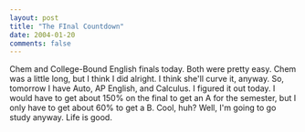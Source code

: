 ```yaml
---
layout: post
title: "The FInal Countdown"
date: 2004-01-20
comments: false
---
```

Chem and College-Bound English finals today. Both were pretty easy. Chem was a
little long, but I think I did alright. I think she'll curve it, anyway. So,
tomorrow I have Auto, AP English, and Calculus. I figured it out today. I
would have to get about 150% on the final to get an A for the semester, but I
only have to get about 60% to get a B. Cool, huh? Well, I'm going to go study
anyway. Life is good.
